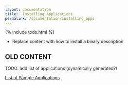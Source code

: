 ```yaml
---
layout: documentation
title:  Installing Applications
permalink: /documentation/installing_apps
---
```


{% include todo.html %}

* Replace content with how to install a binary description


## OLD CONTENT

TODO: add list of applications (dynamically generated?)

[List of Sample Applications](https://github.com/Caleydo/?utf8=%E2%9C%93&query=sample)